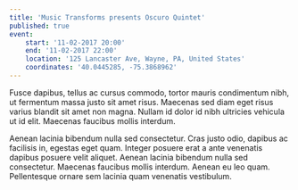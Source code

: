 ```yaml
---
title: 'Music Transforms presents Oscuro Quintet'
published: true
event:
    start: '11-02-2017 20:00'
    end: '11-02-2017 22:00'
    location: '125 Lancaster Ave, Wayne, PA, United States'
    coordinates: '40.0445285, -75.3868962'
---
```


Fusce dapibus, tellus ac cursus commodo, tortor mauris condimentum nibh, ut fermentum massa justo sit amet risus. Maecenas sed diam eget risus varius blandit sit amet non magna. Nullam id dolor id nibh ultricies vehicula ut id elit. Maecenas faucibus mollis interdum.

Aenean lacinia bibendum nulla sed consectetur. Cras justo odio, dapibus ac facilisis in, egestas eget quam. Integer posuere erat a ante venenatis dapibus posuere velit aliquet. Aenean lacinia bibendum nulla sed consectetur. Maecenas faucibus mollis interdum. Aenean eu leo quam. Pellentesque ornare sem lacinia quam venenatis vestibulum.